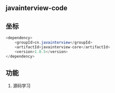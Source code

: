 
## javainterview-code

## 坐标
```java
<dependency>
    <groupId>cn.javainterview</groupId>
    <artifactId>javainterview-core</artifactId>
    <version>1.0.5</version>
</dependency>
```

## 功能
1. 源码学习
